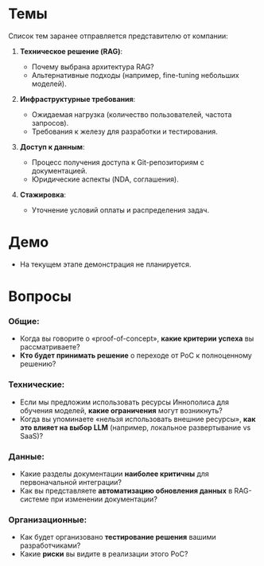 # Темы  
Список тем заранее отправляется представителю от компании:  

1. **Техническое решение (RAG)**:  
   - Почему выбрана архитектура RAG?  
   - Альтернативные подходы (например, fine-tuning небольших моделей).  

2. **Инфраструктурные требования**:  
   - Ожидаемая нагрузка (количество пользователей, частота запросов).  
   - Требования к железу для разработки и тестирования.  

3. **Доступ к данным**:  
   - Процесс получения доступа к Git-репозиториям с документацией.  
   - Юридические аспекты (NDA, соглашения).  

4. **Стажировка**:  
   - Уточнение условий оплаты и распределения задач.  

# Демо  
- На текущем этапе демонстрация не планируется.  

# Вопросы  
### Общие:  
- Когда вы говорите о «proof-of-concept», **какие критерии успеха** вы рассматриваете?  
- **Кто будет принимать решение** о переходе от PoC к полноценному решению?  

### Технические:  
- Если мы предложим использовать ресурсы Иннополиса для обучения моделей, **какие ограничения** могут возникнуть?  
- Когда вы упоминаете «нельзя использовать внешние ресурсы», **как это влияет на выбор LLM** (например, локальное развертывание vs SaaS)?  

### Данные:  
- Какие разделы документации **наиболее критичны** для первоначальной интеграции?  
- Как вы представляете **автоматизацию обновления данных** в RAG-системе при изменении документации?  

### Организационные:  
- Как будет организовано **тестирование решения** вашими разработчиками?  
- Какие **риски** вы видите в реализации этого PoC?  
